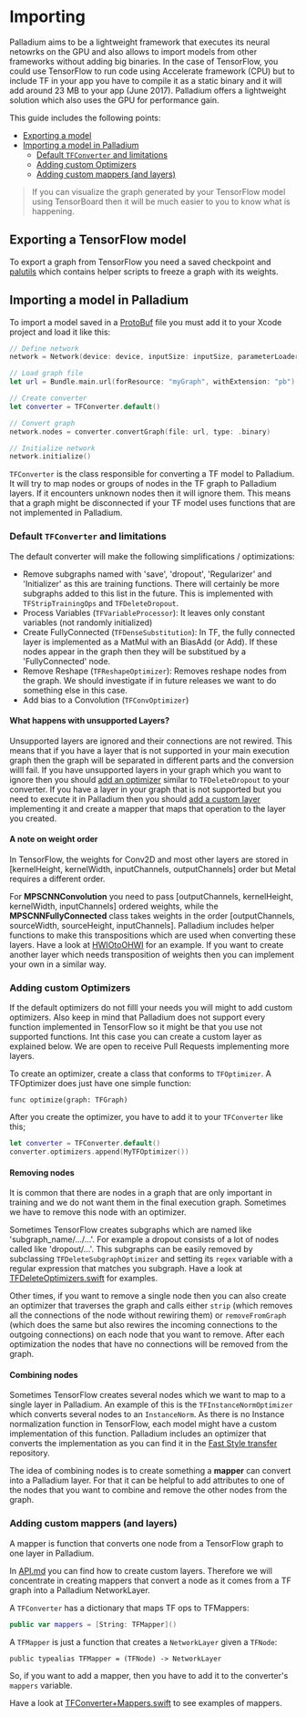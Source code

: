 
# Importing

Palladium aims to be a lightweight framework that executes its neural netowrks on the GPU and also allows to import models from other frameworks without adding big binaries. In the case of TensorFlow, you could use TensorFlow to run code using Accelerate framework (CPU) but to include TF in your app you have to compile it as a static binary and it will add around 23 MB to your app (June 2017).
Palladium offers a lightweight solution which also uses the GPU for performance gain.

This guide includes the following points:
* [Exporting a model]()
* [Importing a model in Palladium]()
    - [Default `TFConverter` and limitations]()
    - [Adding custom Optimizers]()
    - [Adding custom mappers (and layers)]()

> If you can visualize the graph generated by your TensorFlow model using TensorBoard then it will be much easier to you to know what is happening.

## Exporting a TensorFlow model

To export a graph from TensorFlow you need a saved checkpoint and [palutils]() which contains helper scripts to freeze a graph with its weights.

<!-- Santi? -->

## Importing a model in Palladium

To import a model saved in a [ProtoBuf](https://developers.google.com/protocol-buffers/) file you must add it to your Xcode project and load it like this:

```swift
// Define network
network = Network(device: device, inputSize: inputSize, parameterLoader: nil)

// Load graph file
let url = Bundle.main.url(forResource: "myGraph", withExtension: "pb")!

// Create converter
let converter = TFConverter.default()

// Convert graph
network.nodes = converter.convertGraph(file: url, type: .binary)

// Initialize network
network.initialize()
```

`TFConverter` is the class responsible for converting a TF model to Palladium. It will try to map nodes or groups of nodes in the TF graph to Palladium layers. If it encounters unknown nodes then it will ignore them. This means that a graph might be disconnected if your TF model uses functions that are not implemented in Palladium.


### Default `TFConverter` and limitations

The default converter will make the following simplifications / optimizations:
* Remove subgraphs named with 'save', 'dropout', 'Regularizer' and 'Initializer' as this are training functions. There will certainly be more subgraphs added to this list in the future. This is implemented with `TFStripTrainingOps` and `TFDeleteDropout`.
* Process Variables (`TFVariableProcessor`): It leaves only constant variables (not randomly initialized)
* Create FullyConnected (`TFDenseSubstitution`): In TF, the fully connected layer is implemented as a MatMul with an BiasAdd (or Add). If these nodes appear in the graph then they will be substitued by a 'FullyConnected' node.
* Remove Reshape (`TFReshapeOptimizer`): Removes reshape nodes from the graph. We should investigate if in future releases we want to do something else in this case.
* Add bias to a Convolution (`TFConvOptimizer`)

#### What happens with unsupported Layers?

Unsupported layers are ignored and their connections are not rewired. This means that if you have a layer that is not supported in your main execution graph then the graph will be separated in different parts and the conversion willl fail. If you have unsupported layers in your graph which you want to ignore then you should [add an optimizer]() similar to `TFDeleteDropout` to your converter. If you have a layer in your graph that is not supported but you need to execute it in Palladium then you should [add a custom layer]() implementing it and create a mapper that maps that operation to the layer you created.

#### A note on weight order
In TensorFlow, the weights for Conv2D and most other layers are stored in [kernelHeight, kernelWidth, inputChannels, outputChannels] order but Metal requires a different order.

For __MPSCNNConvolution__ you need to pass [outputChannels, kernelHeight, kernelWidth, inputChannels] ordered weights, while the __MPSCNNFullyConnected__ class takes weights in the order [outputChannels, sourceWidth, sourceHeight, inputChannels]. Palladium includes helper functions to make this transpositions which are used when converting these layers. Have a look at [HWIOtoOHWI]() for an example. If you want to create another layer which needs transposition of weights then you can implement your own in a similar way.

### Adding custom Optimizers

If the default optimizers do not filll your needs you will might to add custom optimizers. Also keep in mind that Palladium does not support every function implemented in TensorFlow so it might be that you use not supported functions. Int this case you can create a custom layer as explained below. We are open to receive Pull Requests implementing more layers.

To create an optimizer, create a class that conforms to `TFOptimizer`.
A TFOptimizer does just have one simple function: 

`func optimize(graph: TFGraph)`

After you create the optimizer, you have to add it to your `TFConverter` like this;

```swift
let converter = TFConverter.default()
converter.optimizers.append(MyTFOptimizer())
```

#### Removing nodes

It is common that there are nodes in a graph that are only important in training and we do not want them in the final execution graph. Sometimes we have to remove this node with an optimizer.

Sometimes TensorFlow creates subgraphs which are named like 'subgraph_name/.../...'. For example a dropout consists of a lot of nodes called like 'dropout/...'. This subgraphs can be easily removed by subclassing `TFDeleteSubgraphOptimizer` and setting its `regex` variable with a regular expression that matches you subgraph.
Have a look at [TFDeleteOptimizers.swift]() for examples.

Other times, if you want to remove a single node then you can also create an optimizer that traverses the graph and calls either `strip` (which removes all the connections of the node without rewiring them) or `removeFromGraph` (which does the same but also rewires the incoming connections to the outgoing connections) on each node that you want to remove. After each optimization the nodes that have no connections will be removed from the graph.

#### Combining nodes

Sometimes TensorFlow creates several nodes which we want to map to a single layer in Palladium. An example of this is the `TFInstanceNormOptimizer` which converts several nodes to an `InstanceNorm`. As there is no Instance normalization function in TensorFlow, each model might have a custom implementation of this function. Palladium includes an optimizer that converts the implementation as you can find it in the [Fast Style transfer](https://github.com/lengstrom/fast-style-transfer/blob/master/src/transform.py) repository.

The idea of combining nodes is to create something a __mapper__ can convert into a Palladium layer. For that it can be helpful to add attributes to one of the nodes that you want to combine and remove the other nodes from the graph.


### Adding custom mappers (and layers)

A mapper is function that converts one node from a TensorFlow graph to one layer in Palladium.

In [API.md]() you can find how to create custom layers. Therefore we will concentrate in creating mappers that convert a node as it comes from a TF graph into a Palladium NetworkLayer.

A `TFConverter` has a dictionary that maps TF ops to TFMappers:

```swift
public var mappers = [String: TFMapper]()
```

A `TFMapper` is just a function that creates a `NetworkLayer` given a `TFNode`:

`public typealias TFMapper = (TFNode) -> NetworkLayer`

So, if you want to add a mapper, then you have to add it to the converter's `mappers` variable.

Have a look at [TFConverter+Mappers.swift]() to see examples of mappers.

